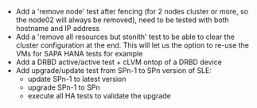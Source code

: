 - Add a 'remove node' test after fencing (for 2 nodes cluster or more, so the node02 will always be removed), need to be tested with both hostname and IP address
- Add a 'remove all resources but stonith' test to be able to clear the cluster configuration at the end. This will let us the option to re-use the VMs for SAPA HANA tests for example
- Add a DRBD active/active test + cLVM ontop of a DRBD device
- Add upgrade/update test from SPn-1 to SPn version of SLE:
  * update SPn-1 to latest version
  * upgrade SPn-1 to SPn
  * execute all HA tests to validate the upgrade
